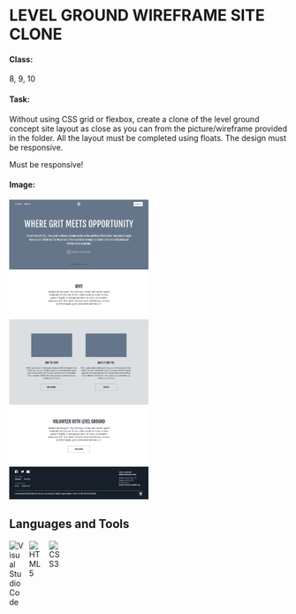 # LEVEL GROUND WIREFRAME SITE CLONE

#### Class:

8, 9, 10

#### Task:

Without using CSS grid or flexbox, create a clone of the level ground concept site layout as close as you can from the picture/wireframe provided in the folder. All the layout must be completed using floats. The design must be responsive.

Must be responsive!

#### Image:

<img src="./level-ground-wireframe.png" width="50%" />

## Languages and Tools

<img align="left" alt="Visual Studio Code" width="26px" src="https://cdn.jsdelivr.net/gh/devicons/devicon/icons/vscode/vscode-original.svg" style="padding-right:10px;" />
<img align="left" alt="HTML5" width="26px" src="https://cdn.jsdelivr.net/gh/devicons/devicon/icons/html5/html5-original.svg" style="padding-right:10px;" />
<img align="left" alt="CSS3" width="26px" src="https://cdn.jsdelivr.net/gh/devicons/devicon/icons/css3/css3-original.svg" style="padding-right:10px;" />
